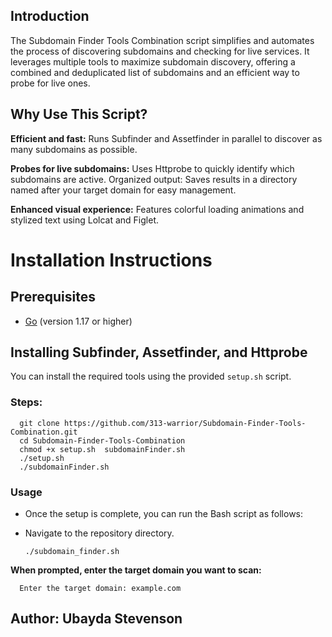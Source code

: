 ## Introduction
The Subdomain Finder Tools Combination script simplifies and automates the process of discovering subdomains and checking for live services. It leverages multiple tools to maximize subdomain discovery, offering a combined and deduplicated list of subdomains and an efficient way to probe for live ones.

## Why Use This Script?
**Efficient and fast:** Runs Subfinder and Assetfinder in parallel to discover as many subdomains as possible.

**Probes for live subdomains:** Uses Httprobe to quickly identify which subdomains are active.
Organized output: Saves results in a directory named after your target domain for easy management.

**Enhanced visual experience:** Features colorful loading animations and stylized text using Lolcat and Figlet.






# Installation Instructions

## Prerequisites
- [Go](https://golang.org/doc/install) (version 1.17 or higher)

## Installing Subfinder, Assetfinder, and Httprobe

You can install the required tools using the provided `setup.sh` script.

### Steps:
      git clone https://github.com/313-warrior/Subdomain-Finder-Tools-Combination.git
      cd Subdomain-Finder-Tools-Combination
      chmod +x setup.sh  subdomainFinder.sh
      ./setup.sh
      ./subdomainFinder.sh
   
      
### Usage
- Once the setup is complete, you can run the Bash script as follows:

- Navigate to the repository directory.

      ./subdomain_finder.sh
**When prompted, enter the target domain you want to scan:**

      Enter the target domain: example.com





## Author: Ubayda Stevenson
